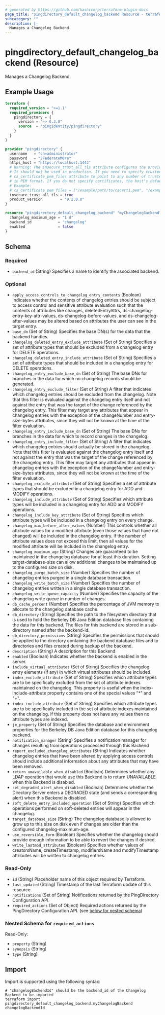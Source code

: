 ```yaml
---
# generated by https://github.com/hashicorp/terraform-plugin-docs
page_title: "pingdirectory_default_changelog_backend Resource - terraform-provider-pingdirectory"
subcategory: ""
description: |-
  Manages a Changelog Backend.
---
```


# pingdirectory_default_changelog_backend (Resource)

Manages a Changelog Backend.

## Example Usage

```terraform
terraform {
  required_version = ">=1.1"
  required_providers {
    pingdirectory = {
      version = "~> 0.3.0"
      source  = "pingidentity/pingdirectory"
    }
  }
}

provider "pingdirectory" {
  username   = "cn=administrator"
  password   = "2FederateM0re"
  https_host = "https://localhost:1443"
  # Warning: The insecure_trust_all_tls attribute configures the provider to trust any certificate presented by the PingDirectory server.
  # It should not be used in production. If you need to specify trusted CA certificates, use the
  # ca_certificate_pem_files attribute to point to any number of trusted CA certificate files
  # in PEM format. If you do not specify certificates, the host's default root CA set will be used.
  # Example:
  # ca_certificate_pem_files = ["/example/path/to/cacert1.pem", "/example/path/to/cacert2.pem"]
  insecure_trust_all_tls = true
  product_version        = "9.2.0.0"
}

resource "pingdirectory_default_changelog_backend" "myChangelogBackend" {
  changelog_maximum_age = "1 d"
  backend_id            = "changelog"
  enabled               = false
}
```

<!-- schema generated by tfplugindocs -->
## Schema

### Required

- `backend_id` (String) Specifies a name to identify the associated backend.

### Optional

- `apply_access_controls_to_changelog_entry_contents` (Boolean) Indicates whether the contents of changelog entries should be subject to access control and sensitive attribute evaluation such that the contents of attributes like changes, deletedEntryAttrs, ds-changelog-entry-key-attr-values, ds-changelog-before-values, and ds-changelog-after-values may be altered based on attributes the user can see in the target entry.
- `base_dn` (Set of String) Specifies the base DN(s) for the data that the backend handles.
- `changelog_deleted_entry_exclude_attribute` (Set of String) Specifies a set of attribute types that should be excluded from a changelog entry for DELETE operations.
- `changelog_deleted_entry_include_attribute` (Set of String) Specifies a set of attribute types that should be included in a changelog entry for DELETE operations.
- `changelog_entry_exclude_base_dn` (Set of String) The base DNs for branches in the data for which no changelog records should be generated.
- `changelog_entry_exclude_filter` (Set of String) A filter that indicates which changelog entries should be excluded from the changelog. Note that this filter is evaluated against the changelog entry itself and not against the entry that was the target of the change referenced by the changelog entry. This filter may target any attributes that appear in changelog entries with the exception of the changeNumber and entry-size-bytes attributes, since they will not be known at the time of the filter evaluation.
- `changelog_entry_include_base_dn` (Set of String) The base DNs for branches in the data for which to record changes in the changelog.
- `changelog_entry_include_filter` (Set of String) A filter that indicates which changelog entries should actually be stored in the changelog. Note that this filter is evaluated against the changelog entry itself and not against the entry that was the target of the change referenced by the changelog entry. This filter may target any attributes that appear in changelog entries with the exception of the changeNumber and entry-size-bytes attributes, since they will not be known at the time of the filter evaluation.
- `changelog_exclude_attribute` (Set of String) Specifies a set of attribute types that should be excluded in a changelog entry for ADD and MODIFY operations.
- `changelog_include_attribute` (Set of String) Specifies which attribute types will be included in a changelog entry for ADD and MODIFY operations.
- `changelog_include_key_attribute` (Set of String) Specifies which attribute types will be included in a changelog entry on every change.
- `changelog_max_before_after_values` (Number) This controls whether all attribute values for a modified attribute (even those values that have not changed) will be included in the changelog entry. If the number of attribute values does not exceed this limit, then all values for the modified attribute will be included in the changelog entry.
- `changelog_maximum_age` (String) Changes are guaranteed to be maintained in the changelog database for at least this duration. Setting target-database-size can allow additional changes to be maintained up to the configured size on disk.
- `changelog_purge_batch_size` (Number) Specifies the number of changelog entries purged in a single database transaction.
- `changelog_write_batch_size` (Number) Specifies the number of changelog entries written in a single database transaction.
- `changelog_write_queue_capacity` (Number) Specifies the capacity of the changelog write queue in number of changes.
- `db_cache_percent` (Number) Specifies the percentage of JVM memory to allocate to the changelog database cache.
- `db_directory` (String) Specifies the path to the filesystem directory that is used to hold the Berkeley DB Java Edition database files containing the data for this backend. The files for this backend are stored in a sub-directory named after the backend-id.
- `db_directory_permissions` (String) Specifies the permissions that should be applied to the directory containing the backend database files and to directories and files created during backup of the backend.
- `description` (String) A description for this Backend
- `enabled` (Boolean) Indicates whether the backend is enabled in the server.
- `include_virtual_attributes` (Set of String) Specifies the changelog entry elements (if any) in which virtual attributes should be included.
- `index_exclude_attribute` (Set of String) Specifies which attribute types are to be specifically excluded from the set of attribute indexes maintained on the changelog. This property is useful when the index-include-attribute property contains one of the special values "*" and "+".
- `index_include_attribute` (Set of String) Specifies which attribute types are to be specifically included in the set of attribute indexes maintained on the changelog. If this property does not have any values then no attribute types are indexed.
- `je_property` (Set of String) Specifies the database and environment properties for the Berkeley DB Java Edition database for this changelog backend.
- `notification_manager` (String) Specifies a notification manager for changes resulting from operations processed through this Backend
- `report_excluded_changelog_attributes` (String) Indicates whether changelog entries that have been altered by applying access controls should include additional information about any attributes that may have been removed.
- `return_unavailable_when_disabled` (Boolean) Determines whether any LDAP operation that would use this Backend is to return UNAVAILABLE when this Backend is disabled.
- `set_degraded_alert_when_disabled` (Boolean) Determines whether the Directory Server enters a DEGRADED state (and sends a corresponding alert) when this Backend is disabled.
- `soft_delete_entry_included_operation` (Set of String) Specifies which operations performed on soft-deleted entries will appear in the changelog.
- `target_database_size` (String) The changelog database is allowed to grow up to this size on disk even if changes are older than the configured changelog-maximum-age.
- `use_reversible_form` (Boolean) Specifies whether the changelog should provide enough information to be able to revert the changes if desired.
- `write_lastmod_attributes` (Boolean) Specifies whether values of creatorsName, createTimestamp, modifiersName and modifyTimestamp attributes will be written to changelog entries.

### Read-Only

- `id` (String) Placeholder name of this object required by Terraform.
- `last_updated` (String) Timestamp of the last Terraform update of this resource.
- `notifications` (Set of String) Notifications returned by the PingDirectory Configuration API.
- `required_actions` (Set of Object) Required actions returned by the PingDirectory Configuration API. (see [below for nested schema](#nestedatt--required_actions))

<a id="nestedatt--required_actions"></a>
### Nested Schema for `required_actions`

Read-Only:

- `property` (String)
- `synopsis` (String)
- `type` (String)

## Import

Import is supported using the following syntax:

```shell
# "changelogBackendId" should be the backend_id of the Changelog Backend to be imported
terraform import pingdirectory_default_changelog_backend.myChangelogBackend changelogBackendId
```
